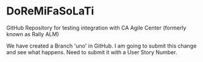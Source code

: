 # DoReMiFaSoLaTi
GitHub Repository for testing integration with CA Agile Center (formerly known as Rally ALM)

We have created a Branch 'uno' in GitHub. I am going to submit this change and see what happens. Need to submit it with a User Story Number.
